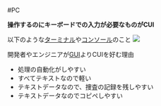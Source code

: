 #PC 

**操作するのにキーボードでの入力が必要なものがCUI**

以下のような[ターミナル](ターミナル.md)や[コンソール](コンソール.md)のこと
![](CUI.png)

開発者やエンジニアが[GUI](GUI.md)よりCUIを好む理由
- 処理の自動化がしやすい
- すべてテキストなので軽い
- テキストデータなので、捜査の記録を残しやすい
- テキストデータなのでコピペしやすい